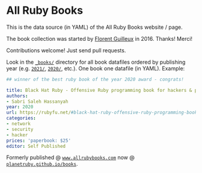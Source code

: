 # All Ruby Books

This is the data source (in YAML) of the All Ruby Books website / page.

The book collection was started by [Florent Guilleux](https://github.com/Florent2) in 2016.  Thanks! Merci!


Contributions welcome! Just send pull requests.


Look in the [`_books/`](_books) directory for all book datafiles ordered
by publishing year (e.g. [`2021/`](_books/2021), [`2020/`](_books/2020), etc.).
One book one datafile (in YAML). Example:


``` yaml
## winner of the best ruby book of the year 2020 award - congrats!

title: Black Hat Ruby - Offensive Ruby programming book for hackers & pentesters
authors:
- Sabri Saleh Hassanyah
year: 2020
url: https://rubyfu.net/#black-hat-ruby-offensive-ruby-programming-book-for-hackers-and-pentesters
categories:
- network
- security
- hacker
prices: 'paperbook: $25'
editor: Self Published
```



Formerly published @ [`www.allrubybooks.com`](http://www.allrubybooks.com/) now @ [`planetruby.github.io/books`](http://planetruby.github.io/books).

